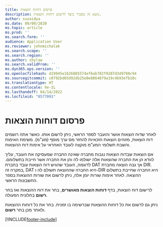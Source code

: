 ```yaml
---
title: פרסום דוחות הוצאות
description: נושא זה מסביר כיצד לרשום דוחות הוצאות.
author: suvaidya
ms.date: 09/09/2020
ms.topic: article
ms.prod: ''
ms.search.form: ''
audience: Application User
ms.reviewer: johnmichalak
ms.search.scope: ''
ms.search.region: ''
ms.author: shylaw
ms.search.validFrom: ''
ms.dyn365.ops.version: ''
ms.openlocfilehash: d19945e1626885574ef6ab702f9207d3d9708c94
ms.sourcegitcommit: c0792bd65d92db25e0e8864879a19c4b93efb10c
ms.translationtype: HT
ms.contentlocale: he-IL
ms.lasthandoff: 04/14/2022
ms.locfileid: "8577091"
---
```

# <a name="post-expense-reports"></a>פרסום דוחות הוצאות

לאחר שדוח הוצאות אושר והועבר לספר הראשי, ניתן לרשום אותו. כאשר אתה רושמים דוח הוצאות, מזוהים הוצאות הזכאיות להחזר מס ערך מוסף (מע"מ). משימת האימות והשבת תשלומי המע"מ מוקצה לעובד האחראי על אימות דוח ההוצאות.

אם הוצאות שבדוח הוצאות נגבות מחברה שאינה החברה שמעסיקה את העובד, עליך לוודא הן את החברה שהוצאות אלה ישולמו לה והן את החברה אשר חייבת בתשלומם. לדוגמה, העובד שהגיש דוח הוצאות עובד בחברת DAT אך גבה הוצאה מחברת DIR. במקרה זה, DAT היא החברה שההוצאה תשולם לה ו-DIR היא החברה שחייבת בתשלום ההוצאה. לאחר אימות שורות יומן אלה, ניתן לרשום את שורות ההוצאות בספר החשבונות הראשי.

לרישום דוח הוצאות, בדף **דוחות הוצאות מאושרים**, בחר את דוח ההוצאות ואז בחר **רשום** בחלונית הפעולה.

ניתן גם לרשום את כל דוחות ההוצאות שברשימה בו זמנית. בחר את כל דוחות ההוצאות ולאחר מכן בחר **רשום**.


[!INCLUDE[footer-include](../includes/footer-banner.md)]